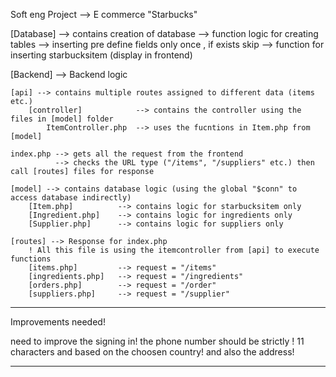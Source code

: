 Soft eng Project --> E commerce "Starbucks"

[Database] --> contains creation of database
--> function logic for creating tables
--> inserting pre define fields only once , if exists skip
--> function for inserting starbucksitem (display in frontend)

[Backend] --> Backend logic

    [api] --> contains multiple routes assigned to different data (items etc.)
        [controller]            --> contains the controller using the files in [model] folder
            ItemController.php  --> uses the fucntions in Item.php from [model]

    index.php --> gets all the request from the frontend
              --> checks the URL type ("/items", "/suppliers" etc.) then call [routes] files for response

    [model] --> contains database logic (using the global "$conn" to access database indirectly)
        [Item.php]          --> contains logic for starbucksitem only
        [Ingredient.php]    --> contains logic for ingredients only
        [Supplier.php]      --> contains logic for suppliers only

    [routes] --> Response for index.php
        ! All this file is using the itemcontroller from [api] to execute functions
        [items.php]         --> request = "/items"
        [ingredients.php]   --> request = "/ingredients"
        [orders.php]        --> request = "/order"
        [suppliers.php]     --> request = "/supplier"


---------------------------------------------------------------------------------------------------
Improvements needed!

need to improve the signing in! the phone number should be strictly ! 11 characters and based on the choosen country!
and also the address!

---------------------------------------
